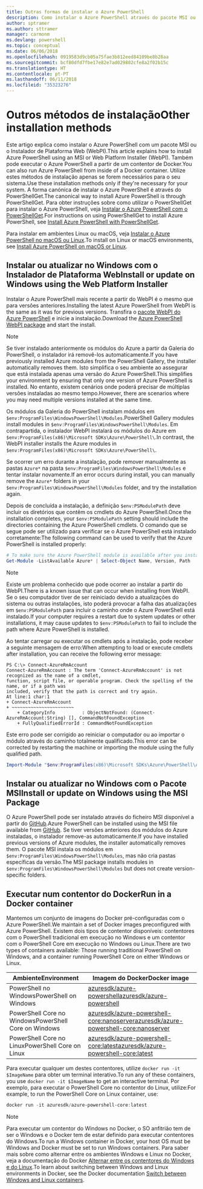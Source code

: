 ```yaml
---
title: Outras formas de instalar o Azure PowerShell
description: Como instalar o Azure PowerShell através do pacote MSI ou do Instalador de Plataforma Web.
author: sptramer
ms.author: sttramer
manager: carmonm
ms.devlang: powershell
ms.topic: conceptual
ms.date: 06/06/2018
ms.openlocfilehash: 0919583d9cb05a75fae3b812eed84109be8b28aa
ms.sourcegitcommit: bcf80dfd7fbe17e82e7ad029802cfe8a2f02b15c
ms.translationtype: HT
ms.contentlocale: pt-PT
ms.lasthandoff: 06/11/2018
ms.locfileid: "35323276"
---
```

# <a name="other-installation-methods"></a><span data-ttu-id="d2f6a-103">Outros métodos de instalação</span><span class="sxs-lookup"><span data-stu-id="d2f6a-103">Other installation methods</span></span>

<span data-ttu-id="d2f6a-104">Este artigo explica como instalar o Azure PowerShell com um pacote MSI ou o Instalador de Plataforma Web (WebPI).</span><span class="sxs-lookup"><span data-stu-id="d2f6a-104">This article explains how to install Azure PowerShell using an MSI or Web Platform Installer (WebPI).</span></span> <span data-ttu-id="d2f6a-105">Também pode executar o Azure PowerShell a partir de um contentor de Docker.</span><span class="sxs-lookup"><span data-stu-id="d2f6a-105">You can also run Azure PowerShell from inside of a Docker container.</span></span> <span data-ttu-id="d2f6a-106">Utilize estes métodos de instalação apenas se forem necessários para o seu sistema.</span><span class="sxs-lookup"><span data-stu-id="d2f6a-106">Use these installation methods only if they're necessary for your system.</span></span> <span data-ttu-id="d2f6a-107">A forma canónica de instalar o Azure PowerShell é através do PowerShellGet.</span><span class="sxs-lookup"><span data-stu-id="d2f6a-107">The canonical way to install Azure PowerShell is through PowerShellGet.</span></span> <span data-ttu-id="d2f6a-108">Para obter instruções sobre como utilizar o PowerShellGet para instalar o Azure PowerShell, veja [Instalar o Azure PowerShell com o PowerShellGet](install-azurerm-ps.md).</span><span class="sxs-lookup"><span data-stu-id="d2f6a-108">For instructions on using PowerShellGet to install Azure PowerShell, see [Install Azure PowerShell with PowerShellGet](install-azurerm-ps.md).</span></span>

<span data-ttu-id="d2f6a-109">Para instalar em ambientes Linux ou macOS, veja [Instalar o Azure PowerShell no macOS ou Linux](install-azurermps-maclinux.md).</span><span class="sxs-lookup"><span data-stu-id="d2f6a-109">To install on Linux or macOS environments, see [Install Azure PowerShell on macOS or Linux](install-azurermps-maclinux.md).</span></span>

## <a name="install-or-update-on-windows-using-the-web-platform-installer"></a><span data-ttu-id="d2f6a-110">Instalar ou atualizar no Windows com o Instalador de Plataforma Web</span><span class="sxs-lookup"><span data-stu-id="d2f6a-110">Install or update on Windows using the Web Platform Installer</span></span>

<span data-ttu-id="d2f6a-111">Instalar o Azure PowerShell mais recente a partir do WebPI é o mesmo que para versões anteriores.</span><span class="sxs-lookup"><span data-stu-id="d2f6a-111">Installing the latest Azure PowerShell from WebPI is the same as it was for previous versions.</span></span>
<span data-ttu-id="d2f6a-112">Transfira o [pacote WebPI do Azure PowerShell](http://aka.ms/webpi-azps) e inicie a instalação.</span><span class="sxs-lookup"><span data-stu-id="d2f6a-112">Download the [Azure PowerShell WebPI package](http://aka.ms/webpi-azps) and start the install.</span></span>

> [!NOTE]
> <span data-ttu-id="d2f6a-113">Se tiver instalado anteriormente os módulos do Azure a partir da Galeria do PowerShell, o instalador irá removê-los automaticamente.</span><span class="sxs-lookup"><span data-stu-id="d2f6a-113">If you have previously installed Azure modules from the PowerShell Gallery, the installer automatically removes them.</span></span> <span data-ttu-id="d2f6a-114">Isto simplifica o seu ambiente ao assegurar que está instalada apenas uma versão do Azure PowerShell.</span><span class="sxs-lookup"><span data-stu-id="d2f6a-114">This simplifies your environment by ensuring that only one version of Azure PowerShell is installed.</span></span> <span data-ttu-id="d2f6a-115">No entanto, existem cenários onde poderá precisar de múltiplas versões instaladas ao mesmo tempo.</span><span class="sxs-lookup"><span data-stu-id="d2f6a-115">However, there are scenarios where you may need multiple versions installed at the same time.</span></span>
>
> <span data-ttu-id="d2f6a-116">Os módulos da Galeria do PowerShell instalam módulos em `$env:ProgramFiles\WindowsPowerShell\Modules`.</span><span class="sxs-lookup"><span data-stu-id="d2f6a-116">PowerShell Gallery modules install modules in `$env:ProgramFiles\WindowsPowerShell\Modules`.</span></span> <span data-ttu-id="d2f6a-117">Em contrapartida, o instalador WebPI instalará os módulos do Azure em `$env:ProgramFiles(x86)\Microsoft SDKs\Azure\PowerShell\`.</span><span class="sxs-lookup"><span data-stu-id="d2f6a-117">In contrast, the WebPI installer installs the Azure modules in `$env:ProgramFiles(x86)\Microsoft SDKs\Azure\PowerShell\`.</span></span>
>
> <span data-ttu-id="d2f6a-118">Se ocorrer um erro durante a instalação, pode remover manualmente as pastas `Azure*` na pasta `$env:ProgramFiles\WindowsPowerShell\Modules` e tentar instalar novamente.</span><span class="sxs-lookup"><span data-stu-id="d2f6a-118">If an error occurs during install, you can manually remove the `Azure*` folders in your `$env:ProgramFiles\WindowsPowerShell\Modules` folder, and try the installation again.</span></span>

<span data-ttu-id="d2f6a-119">Depois de concluída a instalação, a definição `$env:PSModulePath` deve incluir os diretórios que contêm os cmdlets do Azure PowerShell.</span><span class="sxs-lookup"><span data-stu-id="d2f6a-119">Once the installation completes, your `$env:PSModulePath` setting should include the directories containing the Azure PowerShell cmdlets.</span></span> <span data-ttu-id="d2f6a-120">O comando que se segue pode ser utilizado para verificar se o Azure PowerShell está instalado corretamente:</span><span class="sxs-lookup"><span data-stu-id="d2f6a-120">The following command can be used to verify that the Azure PowerShell is installed properly:</span></span>

```powershell
# To make sure the Azure PowerShell module is available after you install
Get-Module -ListAvailable Azure* | Select-Object Name, Version, Path
```

> [!NOTE]
> <span data-ttu-id="d2f6a-121">Existe um problema conhecido que pode ocorrer ao instalar a partir do WebPI.</span><span class="sxs-lookup"><span data-stu-id="d2f6a-121">There is a known issue that can occur when installing from WebPI.</span></span> <span data-ttu-id="d2f6a-122">Se o seu computador tiver de ser reiniciado devido a atualizações do sistema ou outras instalações, isto poderá provocar a falha das atualizações em `$env:PSModulePath` para incluir o caminho onde o Azure PowerShell está instalado.</span><span class="sxs-lookup"><span data-stu-id="d2f6a-122">If your computer requires a restart due to system updates or other installations, it may cause updates to `$env:PSModulePath` to fail to include the path where Azure PowerShell is installed.</span></span>

<span data-ttu-id="d2f6a-123">Ao tentar carregar ou executar os cmdlets após a instalação, pode receber a seguinte mensagem de erro:</span><span class="sxs-lookup"><span data-stu-id="d2f6a-123">When attempting to load or execute cmdlets after installation, you can receive the following error message:</span></span>

```
PS C:\> Connect-AzureRmAccount
Connect-AzureRmAccount : The term 'Connect-AzureRmAccount' is not recognized as the name of a cmdlet,
function, script file, or operable program. Check the spelling of the name, or if a path was
included, verify that the path is correct and try again.
At line:1 char:1
+ Connect-AzureRmAccount
+ ~~~~~~~~~~~~~~~~~~~~~~~
    + CategoryInfo          : ObjectNotFound: (Connect-AzureRmAccount:String) [], CommandNotFoundException
    + FullyQualifiedErrorId : CommandNotFoundException
```

<span data-ttu-id="d2f6a-124">Este erro pode ser corrigido ao reiniciar o computador ou ao importar o módulo através do caminho totalmente qualificado.</span><span class="sxs-lookup"><span data-stu-id="d2f6a-124">This error can be corrected by restarting the machine or importing the module using the fully qualified path.</span></span>

```powershell
Import-Module "$env:ProgramFiles(x86)\Microsoft SDKs\Azure\PowerShell\AzureRM.psd1"
```

## <a name="install-or-update-on-windows-using-the-msi-package"></a><span data-ttu-id="d2f6a-125">Instalar ou atualizar no Windows com o Pacote MSI</span><span class="sxs-lookup"><span data-stu-id="d2f6a-125">Install or update on Windows using the MSI Package</span></span>

<span data-ttu-id="d2f6a-126">O Azure PowerShell pode ser instalado através do ficheiro MSI disponível a partir do [GitHub](https://aka.ms/azps-release).</span><span class="sxs-lookup"><span data-stu-id="d2f6a-126">Azure PowerShell can be installed using the MSI file available from [GitHub](https://aka.ms/azps-release).</span></span> <span data-ttu-id="d2f6a-127">Se tiver versões anteriores dos módulos do Azure instaladas, o instalador remove-as automaticamente.</span><span class="sxs-lookup"><span data-stu-id="d2f6a-127">If you have installed previous versions of Azure modules, the installer automatically removes them.</span></span> <span data-ttu-id="d2f6a-128">O pacote MSI instala os módulos em `$env:ProgramFiles\WindowsPowerShell\Modules`, mas não cria pastas específicas da versão.</span><span class="sxs-lookup"><span data-stu-id="d2f6a-128">The MSI package installs modules in `$env:ProgramFiles\WindowsPowerShell\Modules` but does not create version-specific folders.</span></span>

## <a name="run-in-a-docker-container"></a><span data-ttu-id="d2f6a-129">Executar num contentor do Docker</span><span class="sxs-lookup"><span data-stu-id="d2f6a-129">Run in a Docker container</span></span>

<span data-ttu-id="d2f6a-130">Mantemos um conjunto de imagens do Docker pré-configuradas com o Azure PowerShell.</span><span class="sxs-lookup"><span data-stu-id="d2f6a-130">We maintain a set of Docker images preconfigured with Azure PowerShell.</span></span> <span data-ttu-id="d2f6a-131">Existem dois tipos de contentor disponíveis: contentores com o PowerShell tradicional em execução no Windows e um contentor com o PowerShell Core em execução no Windows ou Linux.</span><span class="sxs-lookup"><span data-stu-id="d2f6a-131">There are two types of containers available: Those running traditional PowerShell on Windows, and a container running PowerShell Core on either Windows or Linux.</span></span>

| <span data-ttu-id="d2f6a-132">Ambiente</span><span class="sxs-lookup"><span data-stu-id="d2f6a-132">Environment</span></span> | <span data-ttu-id="d2f6a-133">Imagem do Docker</span><span class="sxs-lookup"><span data-stu-id="d2f6a-133">Docker image</span></span> |
|-------------|--------------|
| <span data-ttu-id="d2f6a-134">PowerShell no Windows</span><span class="sxs-lookup"><span data-stu-id="d2f6a-134">PowerShell on Windows</span></span> | [<span data-ttu-id="d2f6a-135">azuresdk/azure-powershell</span><span class="sxs-lookup"><span data-stu-id="d2f6a-135">azuresdk/azure-powershell</span></span>](https://hub.docker.com/r/azuresdk/azure-powershell/) |
| <span data-ttu-id="d2f6a-136">PowerShell Core no Windows</span><span class="sxs-lookup"><span data-stu-id="d2f6a-136">PowerShell Core on Windows</span></span> | [<span data-ttu-id="d2f6a-137">azuresdk/azure-powershell-core:nanoserver</span><span class="sxs-lookup"><span data-stu-id="d2f6a-137">azuresdk/azure-powershell-core:nanoserver</span></span>](https://hub.docker.com/r/azuresdk/azure-powershell-core/) |
| <span data-ttu-id="d2f6a-138">PowerShell Core no Linux</span><span class="sxs-lookup"><span data-stu-id="d2f6a-138">PowerShell Core on Linux</span></span> | [<span data-ttu-id="d2f6a-139">azuresdk/azure-powershell-core:latest</span><span class="sxs-lookup"><span data-stu-id="d2f6a-139">azuresdk/azure-powershell-core:latest</span></span>](https://hub.docker.com/r/azuresdk/azure-powershell-core/) |

<span data-ttu-id="d2f6a-140">Para executar qualquer um destes contentores, utilize `docker run -it $ImageName` para obter um terminal interativo.</span><span class="sxs-lookup"><span data-stu-id="d2f6a-140">To run any of these containers, you use `docker run -it $ImageName` to get an interactive terminal.</span></span> <span data-ttu-id="d2f6a-141">Por exemplo, para executar o PowerShell Core no contentor do Linux, utilize:</span><span class="sxs-lookup"><span data-stu-id="d2f6a-141">For example, to run the PowerShell Core on Linux container, use:</span></span>

```powershell
docker run -it azuresdk/azure-powershell-core:latest
```

> [!NOTE]
> <span data-ttu-id="d2f6a-142">Para executar um contentor do Windows no Docker, o SO anfitrião tem de ser o Windows e o Docker tem de estar definido para executar contentores do Windows.</span><span class="sxs-lookup"><span data-stu-id="d2f6a-142">To run a Windows container in Docker, your host OS must be Windows and Docker must be set to run Windows containers.</span></span> <span data-ttu-id="d2f6a-143">Para saber mais sobre como alternar entre os ambientes Windows e Linux no Docker, veja a documentação do Docker [Alternar entre os contentores do Windows e do Linux](https://docs.docker.com/docker-for-windows/#switch-between-windows-and-linux-containers).</span><span class="sxs-lookup"><span data-stu-id="d2f6a-143">To learn about switching between Windows and Linux environments in Docker, see the Docker documentation [Switch between Windows and Linux containers](https://docs.docker.com/docker-for-windows/#switch-between-windows-and-linux-containers).</span></span>